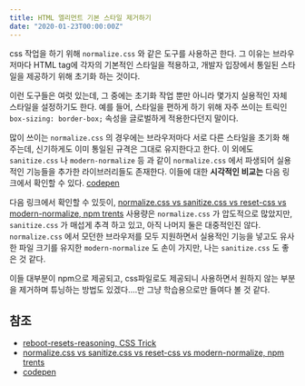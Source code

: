 ```yaml
---
title: HTML 엘리먼트 기본 스타일 제거하기
date: "2020-01-23T00:00:00Z"
---
```


css 작업을 하기 위해 `normalize.css` 와 같은 도구를 사용하곤 한다. 그 이유는 브라우저마다 HTML tag에 각자의 기본적인 스타일을 적용하고, 개발자 입장에서 통일된 스타일을 제공하기 위해 초기화 하는 것이다.

이런 도구들은 여럿 있는데, 그 중에는 초기화 작업 뿐만 아니라 몇가지 실용적인 자체 스타일을 설정하기도 한다. 예를 들어, 스타일을 편하게 하기 위해 자주 쓰이는 트릭인 `box-sizing: border-box;` 속성을 글로벌하게 적용한다던지 말이다.

많이 쓰이는 `normalize.css` 의 경우에는 브라우저마다 서로 다른 스타일을 초기화 해 주는데, 신기하게도 이미 통일된 규격은 그대로 유지한다고 한다. 이 외에도 `sanitize.css` 나 `modern-normalize` 등 과 같이 `normalize.css` 에서 파생되어 실용적인 기능들을 추가한 라이브러리들도 존재한다. 이들에 대한 **시각적인 비교는** 다음 링크에서 확인할 수 있다. [codepen](https://codepen.io/chriscoyier/pen/JpLzjd)

다음 링크에서 확인할 수 있듯이, [normalize.css vs sanitize.css vs reset-css vs modern-normalize, npm trents](https://www.npmtrends.com/normalize.css-vs-sanitize.css-vs-reset-css-vs-modern-normalize) 사용량은 `normalize.css` 가 압도적으로 많았지만, `sanitize.css` 가 매섭게 추격 하고 있고, 아직 나머지 둘은 대중적인진 않다. `normalize.css` 에서 모던한 브라우저를 모두 지원하면서 실용적인 기능을 넣고도 유사한 파일 크기를 유지한 `modern-normalize` 도 손이 가지만, 나는 `sanitize.css` 도 좋은 것 같다.

이들 대부분이 npm으로 제공되고, css파일로도 제공되니 사용하면서 원하지 않는 부분을 제거하며 튜닝하는 방법도 있겠다....만 그냥 학습용으로만 들여다 볼 것 같다.

## 참조

- [reboot-resets-reasoning, CSS Trick](https://css-tricks.com/reboot-resets-reasoning/)
- [normalize.css vs sanitize.css vs reset-css vs modern-normalize, npm trents](https://www.npmtrends.com/normalize.css-vs-sanitize.css-vs-reset-css-vs-modern-normalize)
- [codepen](https://codepen.io/chriscoyier/pen/JpLzjd)
